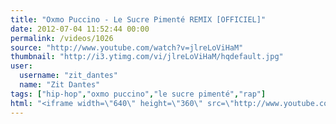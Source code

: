 ```yaml
---
title: "Oxmo Puccino - Le Sucre Pimenté REMIX [OFFICIEL]"
date: 2012-07-04 11:52:44 00:00
permalink: /videos/1026
source: "http://www.youtube.com/watch?v=jlreLoViHaM"
thumbnail: "http://i3.ytimg.com/vi/jlreLoViHaM/hqdefault.jpg"
user:
  username: "zit_dantes"
  name: "Zit Dantes"
tags: ["hip-hop","oxmo puccino","le sucre pimenté","rap"]
html: "<iframe width=\"640\" height=\"360\" src=\"http://www.youtube.com/embed/jlreLoViHaM?wmode=transparent&fs=1&feature=oembed\" frameborder=\"0\" allowfullscreen></iframe>"
---
```


